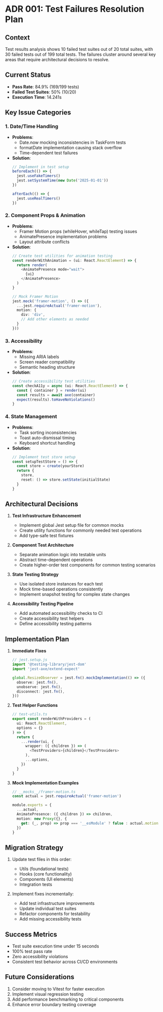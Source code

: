 # ADR 001: Test Failures Resolution Plan

## Context

Test results analysis shows 10 failed test suites out of 20 total suites, with 30 failed tests out of 199 total tests. The failures cluster around several key areas that require architectural decisions to resolve.

## Current Status

- **Pass Rate**: 84.9% (169/199 tests)
- **Failed Test Suites**: 50% (10/20)
- **Execution Time**: 14.241s

## Key Issue Categories

### 1. Date/Time Handling
- **Problems**:
  - Date.now mocking inconsistencies in TaskForm tests
  - formatDate implementation causing stack overflow
  - Time-dependent test failures
- **Solution**:
  ```typescript
  // Implement in test setup
  beforeEach(() => {
    jest.useFakeTimers()
    jest.setSystemTime(new Date('2025-01-01'))
  })

  afterEach(() => {
    jest.useRealTimers()
  })
  ```

### 2. Component Props & Animation
- **Problems**:
  - Framer Motion props (whileHover, whileTap) testing issues
  - AnimatePresence implementation problems
  - Layout attribute conflicts
- **Solution**:
  ```typescript
  // Create test utilities for animation testing
  const renderWithAnimation = (ui: React.ReactElement) => {
    return render(
      <AnimatePresence mode="wait">
        {ui}
      </AnimatePresence>
    )
  }

  // Mock Framer Motion
  jest.mock('framer-motion', () => ({
    ...jest.requireActual('framer-motion'),
    motion: {
      div: 'div',
      // Add other elements as needed
    }
  }))
  ```

### 3. Accessibility
- **Problems**:
  - Missing ARIA labels
  - Screen reader compatibility
  - Semantic heading structure
- **Solution**:
  ```typescript
  // Create accessibility test utilities
  const checkA11y = async (ui: React.ReactElement) => {
    const { container } = render(ui)
    const results = await axe(container)
    expect(results).toHaveNoViolations()
  }
  ```

### 4. State Management
- **Problems**:
  - Task sorting inconsistencies
  - Toast auto-dismissal timing
  - Keyboard shortcut handling
- **Solution**:
  ```typescript
  // Implement test store setup
  const setupTestStore = () => {
    const store = create(yourStore)
    return {
      store,
      reset: () => store.setState(initialState)
    }
  }
  ```

## Architectural Decisions

1. **Test Infrastructure Enhancement**
   - Implement global Jest setup file for common mocks
   - Create utility functions for commonly needed test operations
   - Add type-safe test fixtures

2. **Component Test Architecture**
   - Separate animation logic into testable units
   - Abstract time-dependent operations
   - Create higher-order test components for common testing scenarios

3. **State Testing Strategy**
   - Use isolated store instances for each test
   - Mock time-based operations consistently
   - Implement snapshot testing for complex state changes

4. **Accessibility Testing Pipeline**
   - Add automated accessibility checks to CI
   - Create accessibility test helpers
   - Define accessibility testing patterns

## Implementation Plan

1. **Immediate Fixes**
   ```typescript
   // jest.setup.js
   import '@testing-library/jest-dom'
   import 'jest-axe/extend-expect'

   global.ResizeObserver = jest.fn().mockImplementation(() => ({
     observe: jest.fn(),
     unobserve: jest.fn(),
     disconnect: jest.fn(),
   }))
   ```

2. **Test Helper Functions**
   ```typescript
   // test-utils.ts
   export const renderWithProviders = (
     ui: React.ReactElement,
     options = {}
   ) => {
     return {
       ...render(ui, {
         wrapper: ({ children }) => (
           <TestProviders>{children}</TestProviders>
         ),
         ...options,
       })
     }
   }
   ```

3. **Mock Implementation Examples**
   ```typescript
   // __mocks__/framer-motion.ts
   const actual = jest.requireActual('framer-motion')

   module.exports = {
     ...actual,
     AnimatePresence: ({ children }) => children,
     motion: new Proxy({}, {
       get: (_, prop) => prop === '__esModule' ? false : actual.motion[prop]
     })
   }
   ```

## Migration Strategy

1. Update test files in this order:
   - Utils (foundational tests)
   - Hooks (core functionality)
   - Components (UI elements)
   - Integration tests

2. Implement fixes incrementally:
   - Add test infrastructure improvements
   - Update individual test suites
   - Refactor components for testability
   - Add missing accessibility tests

## Success Metrics

- Test suite execution time under 15 seconds
- 100% test pass rate
- Zero accessibility violations
- Consistent test behavior across CI/CD environments

## Future Considerations

1. Consider moving to Vitest for faster execution
2. Implement visual regression testing
3. Add performance benchmarking to critical components
4. Enhance error boundary testing coverage
